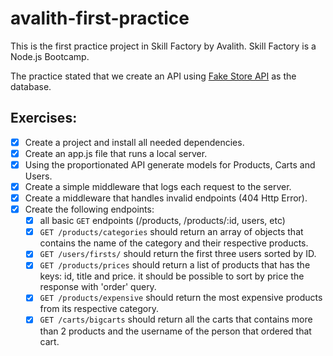 # avalith-first-practice
This is the first practice project in Skill Factory by Avalith. Skill Factory is a Node.js Bootcamp.

The practice stated that we create an API using [Fake Store API](https://fakestoreapi.com/) as the database.

## Exercises:
- [x] Create a project and install all needed dependencies.
- [x] Create an app.js file that runs a local server.
- [x] Using the proportionated API generate models for Products, Carts and Users.
- [x] Create a simple middleware that logs each request to the server.
- [x] Create a middleware that handles invalid endpoints (404 Http Error).
- [x] Create the following endpoints:
  - [x] all basic `GET` endpoints (/products, /products/:id, users, etc)
  - [x] `GET /products/categories` should return an array of objects that contains the name of the category and their respective products.
  - [x] `GET /users/firsts/` should return the first three users sorted by ID.
  - [x] `GET /products/prices` should return a list of products that has the keys: id, title and price. it should be possible to sort by price the response with 'order' query.
  - [x] `GET /products/expensive` should return the most expensive products from its respective category.
  - [x] `GET /carts/bigcarts` should return all the carts that contains more than 2 products and the username of the person that ordered that cart.
